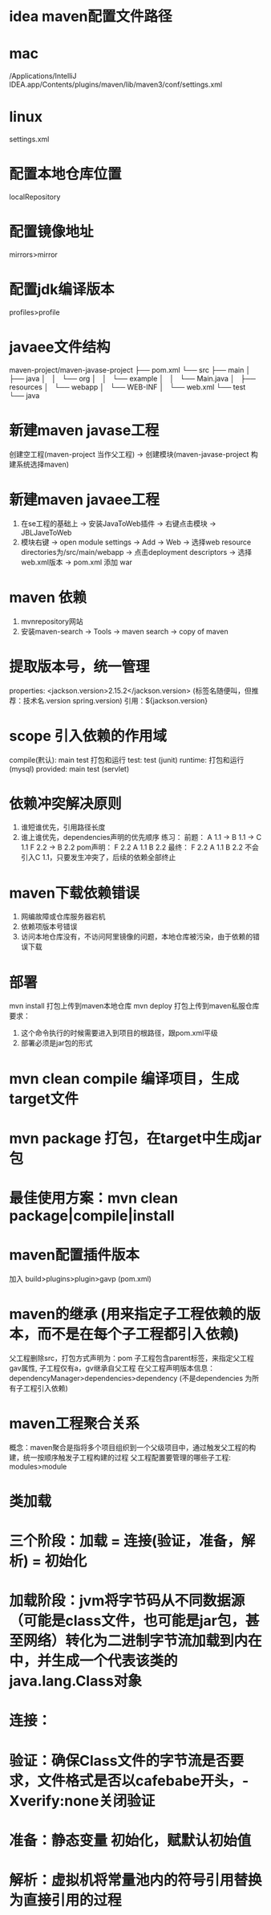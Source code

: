# idea maven配置文件路径
# mac
/Applications/IntelliJ IDEA.app/Contents/plugins/maven/lib/maven3/conf/settings.xml
# linux
settings.xml
# 配置本地仓库位置  
localRepository
# 配置镜像地址
mirrors>mirror
# 配置jdk编译版本
profiles>profile
# javaee文件结构
maven-project/maven-javase-project
├── pom.xml
└── src
    ├── main
    │   ├── java
    │   │   └── org
    │   │       └── example
    │   │           └── Main.java
    │   ├── resources
    │   └── webapp
    │       └── WEB-INF
    │           └── web.xml
    └── test
        └── java
# 新建maven javase工程
创建空工程(maven-project 当作父工程) -> 创建模块(maven-javase-project 构建系统选择maven)
# 新建maven javaee工程
1. 在se工程的基础上 -> 安装JavaToWeb插件 -> 右键点击模块 -> JBLJaveToWeb
2. 模块右键 -> open module settings -> Add -> Web -> 选择web resource directories为/src/main/webapp -> 点击deployment descriptors -> 选择web.xml版本 -> pom.xml 添加 <packaging>war</packaging> 
# maven 依赖
1. mvnrepository网站
2. 安装maven-search -> Tools -> maven search -> copy of maven
# 提取版本号，统一管理
properties: <jackson.version>2.15.2</jackson.version> (标签名随便叫，但推荐：技术名.version spring.version)
引用：${jackson.version}
# scope 引入依赖的作用域 
compile(黓认): main test 打包和运行
test: test (junit)
runtime: 打包和运行 (mysql)
provided: main test (servlet)
# 依赖冲突解决原则
1. 谁短谁优先，引用路径长度
2. 谁上谁优先，dependencies声明的优先顺序
练习：
前题：
A 1.1 -> B 1.1 -> C 1.1
F 2.2 -> B 2.2
pom声明：
F 2.2 A 1.1 B 2.2
最终：
F 2.2 A 1.1 B 2.2
不会引入C 1.1，只要发生冲突了，后续的依赖全部终止
# maven下载依赖错误
1. 网编故障或仓库服务器宕机
2. 依赖项版本号错误
3. 访问本地仓库没有，不访问阿里镜像的问题，本地仓库被污染，由于依赖的错误下载
# 部署 
mvn install 打包上传到maven本地仓库
mvn deploy 打包上传到maven私服仓库
要求：
1. 这个命令执行的时候需要进入到项目的根路径，跟pom.xml平级
2. 部署必须是jar包的形式
# mvn clean compile 编译项目，生成target文件
# mvn package 打包，在target中生成jar包
# 最佳使用方案：mvn clean package|compile|install
# maven配置插件版本
加入 build>plugins>plugin>gavp (pom.xml)
# maven的继承 (用来指定子工程依赖的版本，而不是在每个子工程都引入依赖)
父工程删除src，打包方式声明为：<packaging>pom</packaging>
子工程包含parent标签，来指定父工程gav属性, 子工程仅有a，gv继承自父工程
在父工程声明版本信息：dependencyManager>dependencies>dependency (不是dependencies 为所有子工程引入依赖)
# maven工程聚合关系
概念：maven聚合是指将多个项目组织到一个父级项目中，通过触发父工程的构建，统一按顺序触发子工程构建的过程
父工程配置要管理的哪些子工程: modules>module




# 类加载
# 三个阶段：加载 = 连接(验证，准备，解析) = 初始化
# 加载阶段：jvm将字节码从不同数据源（可能是class文件，也可能是jar包，甚至网络）转化为二进制字节流加载到内在中，并生成一个代表该类的java.lang.Class对象
# 连接：
#   验证：确保Class文件的字节流是否要求，文件格式是否以cafebabe开头，-Xverify:none关闭验证
#   准备：静态变量 初始化，赋默认初始值
# 解析：虚拟机将常量池内的符号引用替换为直接引用的过程
